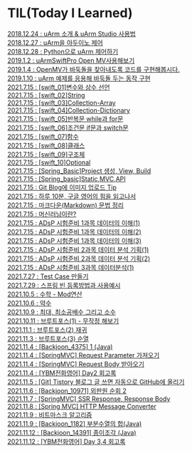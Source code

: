 # TIL(Today I Learned)
[2018.12.24 : uArm 소개 & uArm Studio 사용법](https://cnu-jinseop.tistory.com/2) <br>
[2018.12.27 : uArm을 아두이노 제어](https://cnu-jinseop.tistory.com/3) <br>
[2018.12.28 : Python으로 uArm 제어하기](https://cnu-jinseop.tistory.com/4) <br>
[2019.1.2 : uArmSwiftPro Open MV사용해보기](https://cnu-jinseop.tistory.com/5) <br>
[2019.1.4 : OpenMV가 바둑돌을 찾아내도록 코드를 구현해봅시다.](https://cnu-jinseop.tistory.com/6) <br>
[2019.1.10 : uArm 예제를 응용해 바둑돌 두는 동작 구현](https://cnu-jinseop.tistory.com/7) <br>
[2021.7.15 : [swift_01]변수와 상수 선언](https://cnu-jinseop.tistory.com/9) <br>
[2021.7.15 : [swift_02]String](https://cnu-jinseop.tistory.com/10) <br>
[2021.7.15 : [swift_03]Collection-Array](https://cnu-jinseop.tistory.com/11) <br>
[2021.7.15 : [swift_04]Collection-Dictionary](https://cnu-jinseop.tistory.com/12) <br>
[2021.7.15 : [swift_05]반복문 while과 for문](https://cnu-jinseop.tistory.com/13) <br>
[2021.7.15 : [swift_06]조건문 if문과 switch문](https://cnu-jinseop.tistory.com/14) <br>
[2021.7.15 : [swift_07]함수](https://cnu-jinseop.tistory.com/15) <br>
[2021.7.15 : [swift_08]클래스](https://cnu-jinseop.tistory.com/16) <br>
[2021.7.15 : [swift_09]구조체](https://cnu-jinseop.tistory.com/17) <br>
[2021.7.15 : [swift_10]Optional](https://cnu-jinseop.tistory.com/18) <br>
[2021.7.15 : [Spring_Basic]Project 생성,  View, Build](https://cnu-jinseop.tistory.com/19) <br>
[2021.7.15 : [Spring_basic]Static,MVC,API](https://cnu-jinseop.tistory.com/20) <br>
[2021.7.15 : Git Blog에 이미지 업로드 Tip](https://cnu-jinseop.tistory.com/21) <br>
[2021.7.15 : 하루 10분, 구글 영어의 힘을 읽고나서](https://cnu-jinseop.tistory.com/22) <br>
[2021.7.15 : 마크다운(Markdown) 문법 정리](https://cnu-jinseop.tistory.com/23) <br>
[2021.7.15 : 머신러닝이란?](https://cnu-jinseop.tistory.com/27) <br>
[2021.7.15 : ADsP 시험준비 1과목 데이터의 이해(1)](https://cnu-jinseop.tistory.com/28) <br>
[2021.7.15 : ADsP 시험준비 1과목 데이터의 이해(2)](https://cnu-jinseop.tistory.com/29) <br>
[2021.7.15 : ADsP 시험준비 1과목 데이터의 이해(3)](https://cnu-jinseop.tistory.com/30) <br>
[2021.7.15 : ADsP 시험준비 2과목 데이터 분석 기획(1)](https://cnu-jinseop.tistory.com/31) <br>
[2021.7.15 : ADsP 시험준비 2과목 데이터 분석 기획(2)](https://cnu-jinseop.tistory.com/32) <br>
[2021.7.15 : ADsP 시험준비 3과목 데이터분석(1)](https://cnu-jinseop.tistory.com/34) <br>
[2021.7.27 : Test Case 만들기](https://cnu-jinseop.tistory.com/35) <br>
[2021.7.29 : 스프링 빈 등록방법과 사용예시](https://cnu-jinseop.tistory.com/36) <br>
[2021.10.5 : 수학 - Mod연산](https://cnu-jinseop.tistory.com/37) <br>
[2021.10.6 : 약수](https://cnu-jinseop.tistory.com/38) <br>
[2021.10.9 : 최대, 최소공배수 그리고 소수](https://cnu-jinseop.tistory.com/39) <br>
[2021.10.11 : 브루트포스(1) - 무작정 해보기](https://cnu-jinseop.tistory.com/40) <br>
[2021.11.1 : 브루트포스(2) 재귀](https://cnu-jinseop.tistory.com/41) <br>
[2021.11.3 : 브루트포스(3) 순열](https://cnu-jinseop.tistory.com/42) <br>
[2021.11.4 : [Backjoon_4375] 1 (Java)](https://cnu-jinseop.tistory.com/43) <br>
[2021.11.4 : [SpringMVC] Request Parameter 가져오기](https://cnu-jinseop.tistory.com/44) <br>
[2021.11.4 : [SpringMVC] Request Body 받아오기](https://cnu-jinseop.tistory.com/45) <br>
[2021.11.4 : [YBM전화영어] Day2 회고록](https://cnu-jinseop.tistory.com/46) <br>
[2021.11.5 : [Git] Tistory 블로그 글 쓰면 자동으로 GitHub에 올리기](https://cnu-jinseop.tistory.com/48) <br>
[2021.11.6 : [Backjoon_10971] 외판원 순회 2](https://cnu-jinseop.tistory.com/53) <br>
[2021.11.7 : [SpringMVC] SSR Response, Response Body](https://cnu-jinseop.tistory.com/54) <br>
[2021.11.8 : [Spring MVC] HTTP Message Converter](https://cnu-jinseop.tistory.com/55) <br>
[2021.11.9 : 비트마스크 알고리즘](https://cnu-jinseop.tistory.com/56) <br>
[2021.11.9 : [Backjoon_1182] 부분수열의 합(Java)](https://cnu-jinseop.tistory.com/57) <br>
[2021.11.12 : [Backjoon_14391] 종이조각 (Java)](https://cnu-jinseop.tistory.com/58) <br>
[2021.11.12 : [YBM전화영어] Day 3,4 회고록](https://cnu-jinseop.tistory.com/59) <br>
